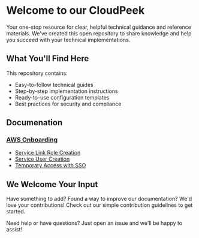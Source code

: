 # Welcome to our CloudPeek

Your one-stop resource for clear, helpful technical guidance and reference materials. We've created this open repository to share knowledge and help you succeed with your technical implementations.

## What You'll Find Here

This repository contains:
- Easy-to-follow technical guides
- Step-by-step implementation instructions
- Ready-to-use configuration templates
- Best practices for security and compliance

## Documenation

### [AWS Onboarding](/aws/onboarding/)
- [Service Link Role Creation](/aws/onboarding/Service_Link_Role.html)
- [Service User Creation](/aws/onboarding/Service_User_Creation.html)
- [Temporary Access with SSO](/aws/onboarding/TemporaryAccess.html)


## We Welcome Your Input

Have something to add? Found a way to improve our documentation? We'd love your contributions! Check out our simple contribution guidelines to get started.

Need help or have questions? Just open an issue and we'll be happy to assist!
